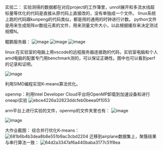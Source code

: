 实验二：
实验测得的数据都在对应project的工作簿里，unroll展开和多流水线超标量等优化的代码是直接从原代码上直接改的，没有单独成一个文件。
linux系统上跑的代码跟kunpeng的代码类似，都是用的通用的时钟进行计数。
python文件是用来生成矩阵or数组元素的文件，用来测量文件大小，以此根据缓存来决定测试规模N。

鲲鹏服务器：
![image](https://github.com/lhz191/bingxing/assets/142021438/ff2fd4f6-57d0-4cc6-89a5-f6f899c15213)
![image](https://github.com/lhz191/bingxing/assets/142021438/3c542e23-11d1-4789-98ee-b8a6c76ecba1)
![image](https://github.com/lhz191/bingxing/assets/142021438/ee08d75c-24a4-4f4b-80a1-2a39b03a63f0)

linux:在实验室的电脑上用vscode的远程服务器连接跑的代码，实验室电脑和个人amd电脑的配置专门用benchmark测的，可以保证正确性。图中也可以看到perf的记录和证明。

![image](https://github.com/lhz191/bingxing/assets/142021438/5e38a567-54ff-4f1c-b477-1d93df60cb8f)

利用SIMD编程实现K-means算法优化。


openmp：利用Intel Developer Cloud平台将OpenMP卸载到加速设备和进行oneapi实验
![ebce4226a32823ddcfeb0beea0f1053](https://github.com/lhz191/bingxing/assets/142021438/57939493-fecd-4d43-954f-c83f356cc458)

arm平台上进行实验的文件，openmp的文件夹里也有：
![image](https://github.com/lhz191/bingxing/assets/142021438/49c29ef8-d856-4aeb-8793-664fb2b5c9aa)

![image](https://github.com/lhz191/bingxing/assets/142021438/20e33fba-4024-469b-a7de-358642d465c8)


大作业截图：
综合并行优化K-means：
![681b6b4b3dea8b8e551b9ac3cbd2204](https://github.com/lhz191/bingxing/assets/142021438/5608a89e-67b4-4b7c-9578-8b46712ebad5)
迁移到airplane数据集上，聚簇结果与串行算法一致：
![64d2a3347af6a440baba3177c51f8ea](https://github.com/lhz191/bingxing/assets/142021438/3e62ca5c-90a5-44ae-a9d6-7e305a34db48)


